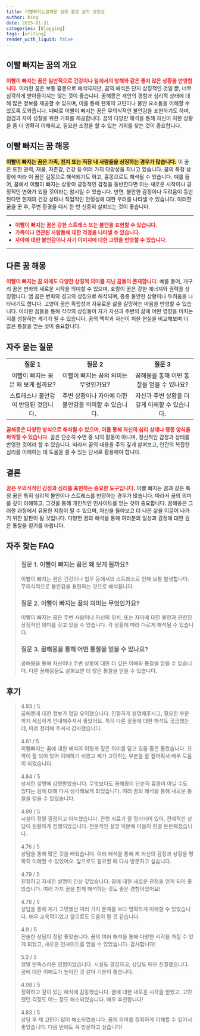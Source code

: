 ```yaml
---
title: 이빨빠지는꿈해몽 길몽 흉몽 꿈의 상징성
author: bing
date: 2025-01-31
categories: [Blogging]
tags: [writing]
render_with_liquid: false
---
```



<h2 id='이빨빠지는꿈의개요'>이빨 빠지는 꿈의 개요</h2>

<p><b><span style="color: #ee2323;">이빨이 빠지는 꿈은 일반적으로 건강이나 일에서의 방해와 같은 좋지 않은 상황을 반영합니다.</span></b> 이러한 꿈은 보통 흉몽으로 해석되지만, 꿈의 해석은 단지 상징적인 것일 뿐, 너무 심각하게 받아들이지는 않는 것이 좋습니다. 꿈해몽은 개인의 경험과 심리적 상태에 대해 많은 정보를 제공할 수 있으며, 이를 통해 현재의 고민이나 불안 요소들을 이해할 수 있도록 도와줍니다. 때때로 이빨이 빠지는 꿈은 무의식적인 불안감을 표현하기도 하며, 점검과 자아 성찰을 위한 기회를 제공합니다. 꿈의 다양한 해석을 통해 자신이 처한 상황을 좀 더 명확히 이해하고, 필요한 조정을 할 수 있는 기회를 찾는 것이 중요합니다.</p>

<h2 id='이빨빠지는꿈해몽'>이빨 빠지는 꿈 해몽</h2>

<p><b><span style="background-color: #ffe066;">이빨이 빠지는 꿈은 가족, 친지 또는 직장 내 사람들을 상징하는 경우가 많습니다.</span></b> 이 꿈은 또한 권력, 재물, 자존감, 건강 등 여러 가지 다양성을 지니고 있습니다. 꿈의 특정 상황에 따라 이 꿈은 길몽으로 해석되기도 하고, 흉몽으로도 해석될 수 있습니다. 예를 들어, 꿈에서 이빨이 빠지는 상황이 긍정적인 감정을 동반한다면 이는 새로운 시작이나 긍정적인 변화가 있을 것이라는 암시일 수 있습니다. 반면, 불안한 감정이나 두려움이 동반된다면 현재의 건강 상태나 직업적인 안정성에 대한 우려를 나타낼 수 있습니다. 이러한 꿈을 꾼 후, 주변 환경을 다시 한 번 신중히 살펴보는 것이 좋습니다.</p>

<hr />

<ul>
    <li><b><span style="color: #ee2323;">이빨이 빠지는 꿈은 강한 스트레스 또는 불안을 표현할 수 있습니다.</span></b></li>
    <li><b><span style="color: #ee2323;">가족이나 연관된 사람들에 대한 걱정을 나타낼 수 있습니다.</span></b></li>
    <li><b><span style="color: #ee2323;">자아에 대한 불안감이나 자기 이미지에 대한 고민을 반영할 수 있습니다.</span></b></li>
</ul>

<hr />

<h2 id='다른꿈해몽'>다른 꿈 해몽</h2>

<p><b><span style="color: #ee2323;">이빨이 빠지는 꿈 외에도 다양한 상징적 의미를 지닌 꿈들이 존재합니다.</span></b> 예를 들어, 개구리 꿈은 변화와 새로운 시작을 의미할 수 있으며, 호랑이 꿈은 강한 에너지와 권력을 상징합니다. 뱀 꿈은 변화와 경고의 상징으로 해석되며, 종종 불안한 상황이나 두려움을 나타내기도 합니다. 고양이 꿈은 독립성과 자유로운 삶을 갈망하는 마음을 반영할 수 있습니다. 이러한 꿈들을 통해 각각의 상징들이 자기 자신과 주변의 삶에 어떤 영향을 미치는지를 성찰하는 계기가 될 수 있습니다. 꿈의 맥락과 자신이 처한 현실을 비교해보며 더 많은 통찰을 얻는 것이 중요합니다.</p>

<h2 id='자주묻는질문'>자주 묻는 질문</h2>

<table>
    <tr>
        <td style="text-align: center; height: 17px;"><b>질문 1</b></td>
        <td style="text-align: center; height: 17px;"><b>질문 2</b></td>
        <td style="text-align: center; height: 17px;"><b>질문 3</b></td>
    </tr>
    <tr>
        <td style="text-align: center; height: 17px;">이빨이 빠지는 꿈은 왜 보게 될까요?</td>
        <td style="text-align: center; height: 17px;">이빨이 빠지는 꿈의 의미는 무엇인가요?</td>
        <td style="text-align: center; height: 17px;">꿈해몽을 통해 어떤 통찰을 얻을 수 있나요?</td>
    </tr>
    <tr>
        <td style="text-align: center; height: 17px;">스트레스나 불안감이 반영된 것입니다.</td>
        <td style="text-align: center; height: 17px;">주변 상황이나 자아에 대한 불안감을 의미할 수 있습니다.</td>
        <td style="text-align: center; height: 17px;">자신과 주변 상황을 더 깊게 이해할 수 있습니다.</td>
    </tr>
</table>

<p><b><span style="color: #ee2323;">꿈해몽은 다양한 방식으로 해석될 수 있으며, 이를 통해 자신의 심리 상태나 행동 양식을 파악할 수 있습니다.</span></b> 꿈은 단순히 수면 중 뇌의 활동이 아니며, 정신적인 감정과 상태를 반영한 것이라 할 수 있습니다. 따라서 꿈의 내용을 주의 깊게 살펴보고, 인간의 복잡한 심리를 이해하는 데 도움을 줄 수 있는 단서로 활용해야 합니다.</p>

<h2 id='결론'>결론</h2>

<p><b><span style="color: #ee2323;">꿈은 무의식적인 감정과 심리를 표현하는 중요한 도구입니다.</span></b> 이빨 빠지는 꿈과 같은 특정 꿈은 특히 심리적 불안이나 스트레스를 반영하는 경우가 많습니다. 따라서 꿈의 의미를 깊이 이해하고, 그것을 통해 개인적인 인사이트를 얻는 것이 중요합니다. 꿈해몽은 그러한 과정에서 유용한 지침이 될 수 있으며, 자신을 돌아보고 더 나은 삶을 이끌어 나가기 위한 발판이 될 것입니다. 다양한 꿈의 해석을 통해 여러분의 일상과 감정에 대한 깊은 통찰을 얻기를 바랍니다.</p>


<h2 id='자주_찾는_FAQ'>자주 찾는 FAQ</h2>
<div itemscope="" itemtype="https://schema.org/FAQPage"> 
<blockquote> 
<div itemscope="" itemprop="mainEntity" itemtype="https://schema.org/Question"> 
<h3 itemprop="name">질문 1. 이빨이 빠지는 꿈은 왜 보게 될까요?</h3> 
<div itemscope="" itemprop="acceptedAnswer" itemtype="https://schema.org/Answer"> 
<span itemprop="text"> <p>이빨이 빠지는 꿈은 건강이나 업무 등에서의 스트레스로 인해 보통 발생합니다. 무의식적으로 불안감을 표현하는 것으로 해석됩니다.</p> </span> 
</div> 
</div> 

<div itemscope="" itemprop="mainEntity" itemtype="https://schema.org/Question"> 
<h3 itemprop="name">질문 2. 이빨이 빠지는 꿈의 의미는 무엇인가요?</h3> 
<div itemscope="" itemprop="acceptedAnswer" itemtype="https://schema.org/Answer"> 
<span itemprop="text"> <p>이빨이 빠지는 꿈은 주변 사람이나 자신의 위치, 또는 자아에 대한 불안과 관련된 상징적인 의미를 갖고 있을 수 있습니다. 각 상황에 따라 다르게 해석될 수 있습니다.</p> </span> 
</div> 
</div> 

<div itemscope="" itemprop="mainEntity" itemtype="https://schema.org/Question"> 
<h3 itemprop="name">질문 3. 꿈해몽을 통해 어떤 통찰을 얻을 수 있나요?</h3> 
<div itemscope="" itemprop="acceptedAnswer" itemtype="https://schema.org/Answer"> 
<span itemprop="text"> <p>꿈해몽을 통해 자신이나 주변 상황에 대한 더 깊은 이해와 통찰을 얻을 수 있습니다. 다른 꿈해몽들도 살펴보면 더 많은 통찰을 얻을 수 있습니다.</p> </span> 
</div> 
</div> 
</blockquote> 
</div>
<h2 id='후기'>후기</h2>
<div itemscope itemtype="https://schema.org/Product">
  <blockquote>
  <div itemprop="review" itemscope itemtype="https://schema.org/Review">
      <div itemprop="reviewRating" itemscope itemtype="https://schema.org/Rating"> <span itemprop="ratingValue">4.93</span> / <span itemprop="bestRating">5</span> </div>
      <span itemprop="reviewBody">꿈해몽에 대한 정보가 정말 유익했습니다. 친절하게 설명해주시고, 필요한 부분까지 세심하게 안내해주셔서 좋았어요. 특히 다른 꿈들에 대한 해석도 궁금했는데, 따로 정리해 주셔서 감사했습니다.</span>
  </div>
  <br>
  <div itemprop="review" itemscope itemtype="https://schema.org/Review">
      <div itemprop="reviewRating" itemscope itemtype="https://schema.org/Rating"> <span itemprop="ratingValue">4.81</span> / <span itemprop="bestRating">5</span> </div>
      <span itemprop="reviewBody">이빨빠지는 꿈에 대한 해석이 이렇게 깊은 의미를 담고 있을 줄은 몰랐습니다. 요약이 잘 되어 있어 이해하기 쉬웠고 제가 고민하는 부분을 잘 짚어줘서 매우 도움이 되었습니다.</span>
  </div>
  <br>
  <div itemprop="review" itemscope itemtype="https://schema.org/Review">
      <div itemprop="reviewRating" itemscope itemtype="https://schema.org/Rating"> <span itemprop="ratingValue">4.84</span> / <span itemprop="bestRating">5</span> </div>
      <span itemprop="reviewBody">상세한 설명에 감명받았습니다. 무엇보다도 꿈해몽이 단순히 흉몽이 아닐 수도 있다는 점에 대해 다시 생각해보게 되었습니다. 여러 꿈의 해석을 통해 새로운 통찰을 얻을 수 있었습니다.</span>
  </div>
  <br>
  <div itemprop="review" itemscope itemtype="https://schema.org/Review">
      <div itemprop="reviewRating" itemscope itemtype="https://schema.org/Rating"> <span itemprop="ratingValue">4.99</span> / <span itemprop="bestRating">5</span> </div>
      <span itemprop="reviewBody">시설이 정말 깔끔하고 아늑했습니다. 관련 자료가 잘 정리되어 있어, 전체적인 상담이 원활하게 진행되었습니다. 전문적인 설명 덕분에 마음이 한결 든든해졌습니다.</span>
  </div>
  <br>
  <div itemprop="review" itemscope itemtype="https://schema.org/Review">
      <div itemprop="reviewRating" itemscope itemtype="https://schema.org/Rating"> <span itemprop="ratingValue">4.76</span> / <span itemprop="bestRating">5</span> </div>
      <span itemprop="reviewBody">상담을 통해 많은 것을 배웠습니다. 여러 해석을 통해 제 자신의 감정과 상황을 명확히 이해할 수 있었어요. 앞으로도 필요할 때 다시 방문하고 싶습니다.</span>
  </div>
  <br>
  <div itemprop="review" itemscope itemtype="https://schema.org/Review">
      <div itemprop="reviewRating" itemscope itemtype="https://schema.org/Rating"> <span itemprop="ratingValue">4.79</span> / <span itemprop="bestRating">5</span> </div>
      <span itemprop="reviewBody">친절하고 자세한 설명이 인상 깊었습니다. 꿈에 대한 새로운 관점을 얻게 되어 좋았습니다. 여러 가지 꿈을 함께 해석하는 것도 좋은 경험이었어요!</span>
  </div>
  <br>
  <div itemprop="review" itemscope itemtype="https://schema.org/Review">
      <div itemprop="reviewRating" itemscope itemtype="https://schema.org/Rating"> <span itemprop="ratingValue">4.78</span> / <span itemprop="bestRating">5</span> </div>
      <span itemprop="reviewBody">상담을 통해 제가 고민했던 여러 가지 문제를 보다 명확하게 이해할 수 있었습니다. 매우 교육적이었고 앞으로도 도움이 될 것 같습니다.</span>
  </div>
  <br>
  <div itemprop="review" itemscope itemtype="https://schema.org/Review">
      <div itemprop="reviewRating" itemscope itemtype="https://schema.org/Rating"> <span itemprop="ratingValue">4.9</span> / <span itemprop="bestRating">5</span> </div>
      <span itemprop="reviewBody">진솔한 상담이 정말 좋았습니다. 꿈의 여러 해석을 통해 다양한 시각을 가질 수 있게 되었고, 새로운 인사이트를 얻을 수 있었습니다. 감사합니다!</span>
  </div>
  <br>
  <div itemprop="review" itemscope itemtype="https://schema.org/Review">
      <div itemprop="reviewRating" itemscope itemtype="https://schema.org/Rating"> <span itemprop="ratingValue">5.0</span> / <span itemprop="bestRating">5</span> </div>
      <span itemprop="reviewBody">정말 만족스러운 경험이었습니다. 시설도 깔끔하고, 상담도 매우 친절했습니다. 꿈에 대한 이해도가 높아진 것 같아 기분이 좋습니다.</span>
  </div>
  <br>
  <div itemprop="review" itemscope itemtype="https://schema.org/Review">
      <div itemprop="reviewRating" itemscope itemtype="https://schema.org/Rating"> <span itemprop="ratingValue">4.98</span> / <span itemprop="bestRating">5</span> </div>
      <span itemprop="reviewBody">정확하고 깊이 있는 해석에 감동했습니다. 꿈에 대한 새로운 시각을 얻었고, 고민했던 걱정도 어느 정도 해소되었습니다. 매우 추천합니다!</span>
  </div>
  <br>
  <div itemprop="review" itemscope itemtype="https://schema.org/Review">
      <div itemprop="reviewRating" itemscope itemtype="https://schema.org/Rating"> <span itemprop="ratingValue">4.83</span> / <span itemprop="bestRating">5</span> </div>
      <span itemprop="reviewBody">상담 후 제 고민이 많이 해소되었습니다. 꿈의 의미를 정확하게 이해할 수 있어서 좋았습니다. 다음 번에도 꼭 방문하고 싶습니다!</span>
  </div>
  </blockquote>
</div>
